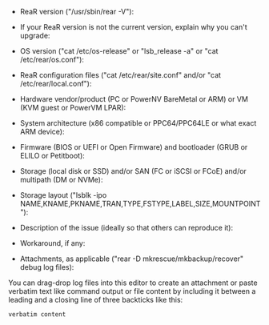 <!-- Relax-and-Recover (ReaR) Issue Template

Fill in the following items before submitting a new issue.
(quick response is not guaranteed with free support):

Please use proper GitHub Flavoured Markdown,
see "Basic writing and formatting syntax" at
https://docs.github.com/en/get-started/writing-on-github/getting-started-with-writing-and-formatting-on-github/basic-writing-and-formatting-syntax

-- You can safely remove this comment block
-->

* ReaR version ("/usr/sbin/rear -V"):

* If your ReaR version is not the current version, explain why you can't upgrade:

* OS version ("cat /etc/os-release" or "lsb_release -a" or "cat /etc/rear/os.conf"):

* ReaR configuration files ("cat /etc/rear/site.conf" and/or "cat /etc/rear/local.conf"):

* Hardware vendor/product (PC or PowerNV BareMetal or ARM) or VM (KVM guest or PowerVM LPAR):

* System architecture (x86 compatible or PPC64/PPC64LE or what exact ARM device):

* Firmware (BIOS or UEFI or Open Firmware) and bootloader (GRUB or ELILO or Petitboot):

* Storage (local disk or SSD) and/or SAN (FC or iSCSI or FCoE) and/or multipath (DM or NVMe):

* Storage layout ("lsblk -ipo NAME,KNAME,PKNAME,TRAN,TYPE,FSTYPE,LABEL,SIZE,MOUNTPOINT"):

* Description of the issue (ideally so that others can reproduce it):

* Workaround, if any:

* Attachments, as applicable ("rear -D mkrescue/mkbackup/recover" debug log files):

You can drag-drop log files into this editor to create an attachment
or paste verbatim text like command output or file content
by including it between a leading and a closing line of
three backticks like this:

```
verbatim content
```

